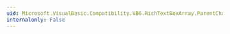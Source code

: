 ```yaml
---
uid: Microsoft.VisualBasic.Compatibility.VB6.RichTextBoxArray.ParentChanged
internalonly: False
---
```


